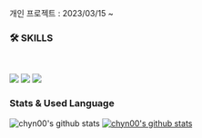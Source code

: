 개인 프로젝트 : 2023/03/15 ~

<h3><b>🛠 SKILLS</b></h3>
</br>
<p>
<img src="https://img.shields.io/badge/JAVA-007396?style=for-the-badge&logo=java&logoColor=white">
<img src="https://img.shields.io/badge/SpringBoot-6DB33F?style=for-the-badge&logo=Spring&logoColor=white">
<img src="https://img.shields.io/badge/aws-232F3E?style=for-the-badge&logo=aws&logoColor=white">
</p>
 
<h3><b>Stats & Used Language</b></h3>

![chyn00's github stats](https://github-readme-stats.vercel.app/api?username=chyn00&show_icons=true)
[![chyn00's github stats](https://github-readme-stats.vercel.app/api/top-langs/?username=chyn00&show_icons=true&hide_border=true&title_color=004386&icon_color=004386&layout=compact)](https://github.com/chyn00)
